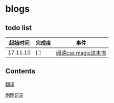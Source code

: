 # blogs
## todo list
起始时间 | 完成度 | 事件
---- | ---| ---
17.11.10 | [ ] | [阅读css magic这本书](https://github.com/cssmagic/CSS-Secrets)

## Contents
[翻译](https://github.com/mytac/blogs/tree/master/%E7%BF%BB%E8%AF%91)

[刷题记录](https://github.com/mytac/blogs/tree/master/%E5%88%B7%E9%A2%98)
